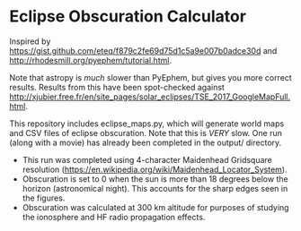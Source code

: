 # Eclipse Obscuration Calculator
Inspired by https://gist.github.com/eteq/f879c2fe69d75d1c5a9e007b0adce30d and http://rhodesmill.org/pyephem/tutorial.html.

Note that astropy is *much* slower than PyEphem, but gives you more correct results.
Results from this have been spot-checked against http://xjubier.free.fr/en/site_pages/solar_eclipses/TSE_2017_GoogleMapFull.html.

This repository includes eclipse_maps.py, which will generate world maps and CSV files
of eclipse obscuration. Note that this is *VERY* slow. One run (along with a movie)
has already been completed in the output/ directory.
* This run was completed using 4-character Maidenhead Gridsquare resolution
  (https://en.wikipedia.org/wiki/Maidenhead_Locator_System).
* Obscuration is set to 0 when the sun is more than 18 degrees below the horizon
  (astronomical night). This accounts for the sharp edges seen in the figures.
* Obscuration was calculated at 300 km altitude for purposes of studying
  the ionosphere and HF radio propagation effects.
